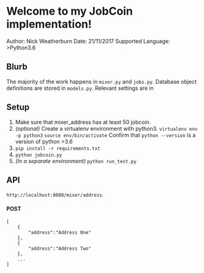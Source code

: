 # Welcome to my JobCoin implementation!

Author: Nick Weatherburn
Date: 21/11/2017
Supported Language: >Python3.6

## Blurb

The majority of the work happens in `mixer.py` and `jobs.py`. 
Database object definitions are stored in `models.py`.
Relevant settings are in 

## Setup

1. Make sure that mixer_address has at least 50 jobcoin.
2. _(optional)_ Create a virtualenv environment with python3. 
    `virtualenv env -p python3`
    `source env/bin/activate`
    Confirm that `python --version` is a version of python >3.6
3. `pip install -r requirements.txt`
4. `python jobcoin.py`
5. _(In a separate environment)_ `python run_test.py`

## API

`http://localhost:8080/mixer/address`.

#### POST 

```
[
    {
        "address":"Address One"
    },
    {
        "address":"Address Two"
    },
    ...
]
```

